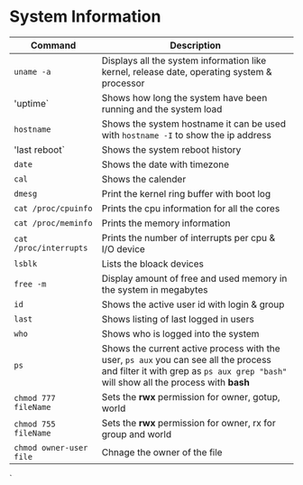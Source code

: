 # System Information

Command|Description
----|----
`uname -a`|Displays all the system information like kernel, release date, operating system & processor
'uptime`| Shows how long the system have been running and the system load 
`hostname` | Shows the system hostname it can be used with `hostname -I` to show the ip address
'last reboot` | Shows the system reboot history
`date`| Shows the date with timezone
`cal`| Shows the calender
`dmesg` | Print the kernel ring buffer with boot log
`cat /proc/cpuinfo`| Prints the cpu information for all the cores
`cat /proc/meminfo`| Prints the memory information
`cat /proc/interrupts`| Prints the number of interrupts per cpu & I/O device
`lsblk`| Lists the bloack devices
`free -m`|Display amount of free and used memory in the system in megabytes
`id`| Shows the active user id with login & group
`last`| Shows listing of last logged in users
`who`| Shows who is logged into the system
`ps`| Shows the current active process with the user, `ps aux` you can see all the process and filter it with grep as `ps aux grep "bash"` will show all the process with **bash**
`chmod 777 fileName`| Sets the **rwx** permission for owner, gotup, world 
`chmod 755 fileName`|Sets the **rwx** permission for owner, rx for group and world
`chmod owner-user file`| Chnage the owner of the file
`


